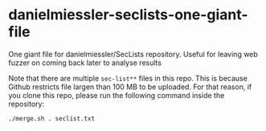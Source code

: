 # danielmiessler-seclists-one-giant-file

One giant file for danielmiessler/SecLists repository. Useful for leaving web fuzzer on coming back later to analyse results

Note that there are multiple `sec-list**` files in this repo. This is because Github restricts file largen than 100 MB to be uploaded.
For that reason, if you clone this repo, please run the following command inside the repository:

`./merge.sh . seclist.txt`
